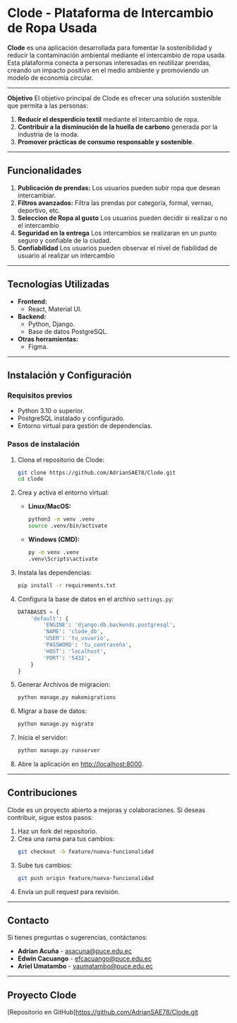 
# **Clode - Plataforma de Intercambio de Ropa Usada**

**Clode** es una aplicación desarrollada para fomentar la sostenibilidad y reducir la contaminación ambiental mediante el intercambio de ropa usada. Esta plataforma conecta a personas interesadas en reutilizar prendas, creando un impacto positivo en el medio ambiente y promoviendo un modelo de economía circular.

---

**Objetivo**
El objetivo principal de Clode es ofrecer una solución sostenible que permita a las personas:  
1. **Reducir el desperdicio textil** mediante el intercambio de ropa.  
2. **Contribuir a la disminución de la huella de carbono** generada por la industria de la moda.  
3. **Promover prácticas de consumo responsable y sostenible**.

---

## Funcionalidades
1. **Publicación de prendas:** Los usuarios pueden subir ropa que desean intercambiar.  
2. **Filtros avanzados:** Filtra las prendas por categoría, formal, vernao, deportivo, etc.   
3. **Seleccion de Ropa al gusto** Los usuarios pueden decidir si realizar o no el intercambio
4. **Seguridad en la entrega** Los intercambios se realizaran en un punto seguro y confiable de la ciudad.
5. **Confiabilidad** Los usuarios pueden observar el nivel de fiabilidad de usuario al realizar un intercambio

---

## Tecnologías Utilizadas
- **Frontend:**  
  - React, Material UI.  
- **Backend:**  
  - Python, Django.  
  - Base de datos PostgreSQL.  
- **Otras herramientas:**  
  - Figma.  

---

## Instalación y Configuración
### Requisitos previos
- Python 3.10 o superior.  
- PostgreSQL instalado y configurado.  
- Entorno virtual para gestión de dependencias.

### Pasos de instalación
1. Clona el repositorio de Clode:  
   ```bash
   git clone https://github.com/AdrianSAE78/Clode.git
   cd clode
   ```
2. Crea y activa el entorno virtual:  
   - **Linux/MacOS:**  
     ```bash
     python3 -m venv .venv
     source .venv/bin/activate
     ```
   - **Windows (CMD):**  
     ```bash
     py -m venv .venv
     .venv\Scripts\activate
     ```
3. Instala las dependencias:  
   ```bash
   pip install -r requirements.txt
   ```
4. Configura la base de datos en el archivo `settings.py`:
   ```python
   DATABASES = {
       'default': {
           'ENGINE': 'django.db.backends.postgresql',
           'NAME': 'clode_db',
           'USER': 'tu_usuario',
           'PASSWORD': 'tu_contraseña',
           'HOST': 'localhost',
           'PORT': '5432',
       }
   }
   ```
5. Generar Archivos de migracion:
   
   ```bash
   python manage.py makemigrations
   ```
6. Migrar a base de datos:
   
   ```bash
   python manage.py migrate
   ```
7. Inicia el servidor:  
   ```bash
   python manage.py runserver
   ```
8. Abre la aplicación en [http://localhost:8000](http://localhost:8000).

---

## Contribuciones
Clode es un proyecto abierto a mejoras y colaboraciones. Si deseas contribuir, sigue estos pasos:  
1. Haz un fork del repositorio.  
2. Crea una rama para tus cambios:  
   ```bash
   git checkout -b feature/nueva-funcionalidad
   ```
3. Sube tus cambios:  
   ```bash
   git push origin feature/nueva-funcionalidad
   ```
4. Envía un pull request para revisión.

---

## Contacto
Si tienes preguntas o sugerencias, contáctanos:

- **Adrian Acuña** - asacuna@puce.edu.ec 
- **Edwin Cacuango** - efcacuango@puce.edu.ec  
- **Ariel Umatambo** - vaumatambo@puce.edu.ec 

---

## **Proyecto Clode**
[Repositorio en GitHub]https://github.com/AdrianSAE78/Clode.git
``` 
